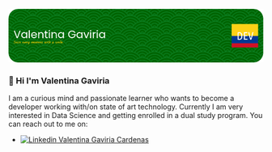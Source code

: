 ![Header](./github-header-image.png)

### 👋 Hi I'm Valentina Gaviria

I am a curious mind and passionate learner who wants to become a developer
working with/on state of art technology. Currently I am very interested in Data
Science and getting enrolled in a dual study program. You can reach out to me
on:

- [![Linkedin](https://i.sstatic.net/gVE0j.png) Valentina Gaviria Cardenas](https://www.linkedin.com/in/valentina-gaviria-cardenas)
